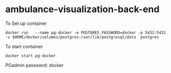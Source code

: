 # ambulance-visualization-back-end
To Set up container
```
docker run   --name pg-docker -e POSTGRES_PASSWORD=docker -p 5432:5432 -v $HOME/docker/volumes/postgres:/var/lib/postgresql/data  postgres
```

To start container
```
docker start pg-docker
```

PGadmin passowrd: docker